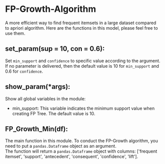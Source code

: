 # FP-Growth-Algorithm
A more efficient way to find frequent itemsets in a large dataset compared to apriori algorithm.
Here are the functions in this model, please feel free to use them.

## set_param(sup = 10, con = 0.6):
Set `min_support` and `confidence` to specific value according to the argument. If no parameter is delivered, then the default value is 10 for  `min_support` and 0.6 for  `confidence`.

## show_param(*args):
Show all global variables in the module:
+ min_support: This variable indicates the minimum support value when creating FP Tree. The default value is 10.

## FP_Growth_Min(df):
The main function in this module. To conduct the FP-Growth algorithm, you need to put a `pandas.Dataframe` object as an argument.</br>
The function will return a `pandas.Dataframe` object with columns: ['frequent itemset',  'support', 'antecedent', 'consequent', 'confidence', 'lift'].
